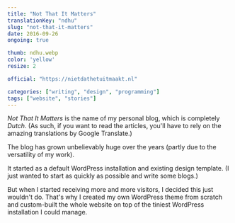 ```yaml
---
title: "Not That It Matters"
translationKey: "ndhu"
slug: "not-that-it-matters"
date: 2016-09-26
ongoing: true

thumb: ndhu.webp
color: 'yellow'
resize: 2

official: "https://nietdathetuitmaakt.nl"

categories: ["writing", "design", "programming"]
tags: ["website", "stories"]
---
```


_Not That It Matters_ is the name of my personal blog, which is completely _Dutch_. (As such, if you want to read the articles, you'll have to rely on the amazing translations by Google Translate.)

The blog has grown unbelievably huge over the years (partly due to the versatility of my work).

It started as a default WordPress installation and existing design template. (I just wanted to start as quickly as possible and write some blogs.)

But when I started receiving more and more visitors, I decided this just wouldn't do. That's why I created my own WordPress theme from scratch and custom-built the whole website on top of the tiniest WordPress installation I could manage.